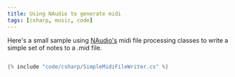 ```yaml
---
title: Using NAudio to generate midi
tags: [csharp, music, code]
---
```


Here's a small sample using <a href="https://github.com/naudio/NAudio" alt="link to NAudio site">NAudio's</a> midi
file processing classes to write a simple set of notes to a .mid file.

```csharp

{% include "code/csharp/SimpleMidiFileWriter.cs" %}

```

